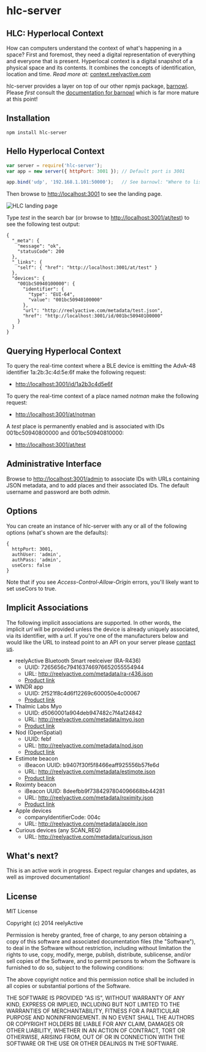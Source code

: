 hlc-server
==========


HLC: Hyperlocal Context
-----------------------

How can computers understand the context of what's happening in a space? First and foremost, they need a digital representation of everything and everyone that is present.  Hyperlocal context is a digital snapshot of a physical space and its contents. It combines the concepts of identification, location and time.  _Read more at:_ [context.reelyactive.com](http://context.reelyactive.com/context.html)

hlc-server provides a layer on top of our other npmjs package, [barnowl](https://www.npmjs.org/package/barnowl).  Please _first_ consult the [documentation for barnowl](https://www.npmjs.org/package/barnowl) which is far more mature at this point!


Installation
------------

    npm install hlc-server


Hello Hyperlocal Context
------------------------

```javascript
var server = require('hlc-server');
var app = new server({ httpPort: 3001 }); // Default port is 3001

app.bind('udp', '192.168.1.101:50000');   // See barnowl: "Where to listen?"
```

Then browse to [http://localhost:3001](http://localhost:3001) to see the landing page.

![HLC landing page](http://reelyactive.com/images/hlc-landing.png)

Type _test_ in the search bar (or browse to [http://localhost:3001/at/test](http://localhost:3001/at/test)) to see the following test output:

    {
      "_meta": {
        "message": "ok",
        "statusCode": 200
      },
      "_links": {
        "self": { "href": "http://localhost:3001/at/test" }
      },
      "devices": {
        "001bc50940100000": {
          "identifier": {
            "type": "EUI-64",
            "value": "001bc50940100000"
          },
          "url": "http://reelyactive.com/metadata/test.json",
          "href": "http://localhost:3001/id/001bc50940100000"
        }
      }
    }


Querying Hyperlocal Context
---------------------------

To query the real-time context where a BLE device is emitting the AdvA-48 identifier 1a:2b:3c:4d:5e:6f make the following request:

- [http://localhost:3001/id/1a2b3c4d5e6f](http://localhost:3001/id/1a2b3c4d5e6f)

To query the real-time context of a place named _notman_ make the following request:

- [http://localhost:3001/at/notman](http://localhost:3001/at/notman)

A _test_ place is permanently enabled and is associated with IDs 001bc50940800000 and 001bc50940810000:

- [http://localhost:3001/at/test](http://localhost:3001/at/test)


Administrative Interface
------------------------

Browse to [http://localhost:3001/admin](http://localhost:3001/admin) to associate IDs with URLs containing JSON metadata, and to add places and their associated IDs.  The default username and password are both _admin_.


Options
-------

You can create an instance of hlc-server with any or all of the following options (what's shown are the defaults):

    {
      httpPort: 3001,
      authUser: 'admin',
      authPass: 'admin',
      useCors: false
    }

Note that if you see _Access-Control-Allow-Origin_ errors, you'll likely want to set useCors to true.


Implicit Associations
---------------------

The following implicit associations are supported.  In other words, the implicit _url_ will be provided unless the device is already uniquely associated, via its identifier, with a _url_.  If you're one of the manufacturers below and would like the URL to instead point to an API on your server please [contact us](http://context.reelyactive.com/contact.html).

- reelyActive Bluetooth Smart reelceiver (RA-R436)
    * UUID: 7265656c794163746976652055554944
    * URL: http://reelyactive.com/metadata/ra-r436.json
    * [Product link](http://shop.reelyactive.com/collections/infrastructure/products/ra-r436)
- WNDR app
    * UUID: 2f521f8c4d6f12269c600050e4c00067
    * [Product link](https://itunes.apple.com/ca/app/wndr/id891132023)
- Thalmic Labs Myo
    * UUID: d5060001a904deb947482c7f4a124842
    * URL: http://reelyactive.com/metadata/myo.json
    * [Product link](https://www.thalmic.com/en/myo/)
- Nod (OpenSpatial)
    * UUID: febf
    * URL: http://reelyactive.com/metadata/nod.json
    * [Product link](https://www.hellonod.com/)
- Estimote beacon
    * iBeacon UUID: b9407f30f5f8466eaff925556b57fe6d
    * URL: http://reelyactive.com/metadata/estimote.json
    * [Product link](http://estimote.com/#jump-to-products)
- Roximty beacon
    * iBeacon UUID: 8deefbb9f7384297804096668bb44281
    * URL: http://reelyactive.com/metadata/roximity.json
    * [Product link](http://roximity.com/)
- Apple devices
    * companyIdentifierCode: 004c
    * URL: http://reelyactive.com/metadata/apple.json
- Curious devices (any SCAN_REQ)
    * URL: http://reelyactive.com/metadata/curious.json


What's next?
------------

This is an active work in progress.  Expect regular changes and updates, as well as improved documentation!


License
-------

MIT License

Copyright (c) 2014 reelyActive

Permission is hereby granted, free of charge, to any person obtaining a copy of this software and associated documentation files (the "Software"), to deal in the Software without restriction, including without limitation the rights to use, copy, modify, merge, publish, distribute, sublicense, and/or sell copies of the Software, and to permit persons to whom the Software is furnished to do so, subject to the following conditions:

The above copyright notice and this permission notice shall be included in all copies or substantial portions of the Software.

THE SOFTWARE IS PROVIDED "AS IS", WITHOUT WARRANTY OF ANY KIND, EXPRESS OR 
IMPLIED, INCLUDING BUT NOT LIMITED TO THE WARRANTIES OF MERCHANTABILITY, 
FITNESS FOR A PARTICULAR PURPOSE AND NONINFRINGEMENT. IN NO EVENT SHALL THE 
AUTHORS OR COPYRIGHT HOLDERS BE LIABLE FOR ANY CLAIM, DAMAGES OR OTHER 
LIABILITY, WHETHER IN AN ACTION OF CONTRACT, TORT OR OTHERWISE, ARISING FROM, 
OUT OF OR IN CONNECTION WITH THE SOFTWARE OR THE USE OR OTHER DEALINGS IN 
THE SOFTWARE.


